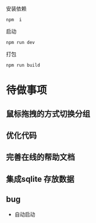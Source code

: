 安装依赖
```
npm  i
```
启动
```
npm run dev
```
打包
```
npm run build
```


# 待做事项

## 鼠标拖拽的方式切换分组

## 优化代码

## 完善在线的帮助文档

## 集成sqlite 存放数据

## bug
- 自动启动

